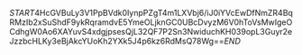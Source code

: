 $START$4HcGVBuLy3V1PpBVdk0IynpPZgT4m1LXVbj6/iJ0iYVcEwDfNmZR4BqRMzIb2xSuShdF9ykRqramdvE5YmeOLjknGC0UBcDvyzM6V0hToVsMwIgeOCdhgW0Ao6XAYuvS4xdgjpsesQjL32QF7P2Sn3NwiduchKH039opL3Guyr2eJzzbcHLKy3eBjAkcYUoKh2YXk5J4p6kz6RdMsQ78Wg==$END$